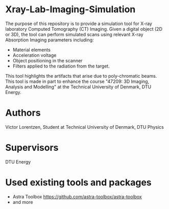 # Xray-Lab-Imaging-Simulation
The purpose of this repository is to provide a simulation tool for X-ray laboratory Computed Tomography (CT) Imaging. Given a digital object (2D or 3D), the tool can perform simulated scans using relevant X-ray Absorption Imaging parameters including:
- Material elements
- Acceleration voltage
- Object positioning in the scanner
- Filters applied to the radiation from the target.

This tool highlights the artifacts that arise due to poly-chromatic beams. This tool is made in part to enhance the course "47209: 3D Imaging, Analysis and Modelling" at the Technical University of Denmark, DTU Energy.

# Authors
Victor Lorentzen, Student at Technical University of Denmark, DTU Physics

# Supervisors
DTU Energy


# Used existing tools and packages
- Astra Toolbox https://github.com/astra-toolbox/astra-toolbox
- and more
